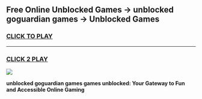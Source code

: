 
## Free Online Unblocked Games → unblocked goguardian games → Unblocked Games
<h3>
<a href="https://premium.freeplayer.one?title=unblocked_goguardian_games&ref=21F">CLICK TO PLAY</a></h3>
<hr>

<h3>
<a href="https://premium.freeplayer.one?title=unblocked_goguardian_games&ref=21F">CLICK 2 PLAY</a>
  
</h3>

<a href="https://premium.freeplayer.one?title=unblocked_goguardian_games&ref=21F/"><img src="https://clearcache.store/games.png"></a>


**unblocked goguardian games games unblocked: Your Gateway to Fun and Accessible Online Gaming**
